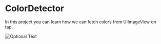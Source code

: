 # ColorDetector
In this project you can learn how we can fetch colors from UIImageView on tap.


![Optional Text](../master/colorDetector.gif)
